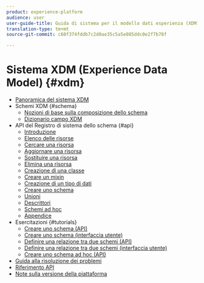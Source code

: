 ```yaml
---
product: experience-platform
audience: user
user-guide-title: Guida di sistema per il modello dati esperienza (XDM)
translation-type: tm+mt
source-git-commit: c60f374fddb7c2d0ae35c5a5e085ddc0e2f7b78f

---
```



# Sistema XDM (Experience Data Model) {#xdm}

* [Panoramica del sistema XDM](home.md)
* Schemi XDM {#schema}
   * [Nozioni di base sulla composizione dello schema](schema/composition.md)
   * [Dizionario campo XDM](schema/field-dictionary.md)
* API del Registro di sistema dello schema {#api}
   * [Introduzione](api/getting-started.md)
   * [Elenco delle risorse](api/list-resources.md)
   * [Cercare una risorsa](api/look-up-resource.md)
   * [Aggiornare una risorsa](api/update-resource.md)
   * [Sostituire una risorsa](api/replace-resource.md)
   * [Elimina una risorsa](api/delete-resource.md)
   * [Creazione di una classe](api/create-class.md)
   * [Creare un mixin](api/create-mixin.md)
   * [Creazione di un tipo di dati](api/create-data-type.md)
   * [Creare uno schema](api/create-schema.md)
   * [Unioni](api/unions.md)
   * [Descrittori](api/descriptors.md)
   * [Schemi ad hoc](api/ad-hoc.md)
   * [Appendice](api/appendix.md)
* Esercitazioni {#tutorials}
   * [Creare uno schema (API)](tutorials/create-schema-api.md)
   * [Creare uno schema (interfaccia utente)](tutorials/create-schema-ui.md)
   * [Definire una relazione tra due schemi (API)](tutorials/relationship-api.md)
   * [Definire una relazione tra due schemi (interfaccia utente)](tutorials/relationship-ui.md)
   * [Creare uno schema ad hoc (API)](tutorials/ad-hoc.md)
* [Guida alla risoluzione dei problemi](troubleshooting-guide.md)
* [Riferimento API](https://www.adobe.io/apis/experienceplatform/home/api-reference.html#!acpdr/swagger-specs/schema-registry.yaml)
* [Note sulla versione della piattaforma](https://www.adobe.com/go/platform-release-notes-en)